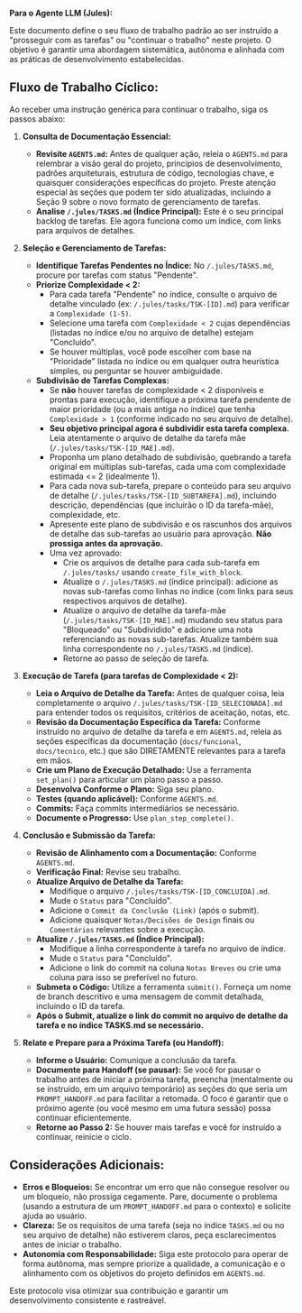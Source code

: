 **Para o Agente LLM (Jules):**

Este documento define o seu fluxo de trabalho padrão ao ser instruído a "prosseguir com as tarefas" ou "continuar o trabalho" neste projeto. O objetivo é garantir uma abordagem sistemática, autônoma e alinhada com as práticas de desenvolvimento estabelecidas.

## Fluxo de Trabalho Cíclico:

Ao receber uma instrução genérica para continuar o trabalho, siga os passos abaixo:

1.  **Consulta de Documentação Essencial:**
    *   **Revisite `AGENTS.md`:** Antes de qualquer ação, releia o `AGENTS.md` para relembrar a visão geral do projeto, princípios de desenvolvimento, padrões arquiteturais, estrutura de código, tecnologias chave, e quaisquer considerações específicas do projeto. Preste atenção especial às seções que podem ter sido atualizadas, incluindo a Seção 9 sobre o novo formato de gerenciamento de tarefas.
    *   **Analise `/.jules/TASKS.md` (Índice Principal):** Este é o seu principal backlog de tarefas. Ele agora funciona como um índice, com links para arquivos de detalhes.

2.  **Seleção e Gerenciamento de Tarefas:**
    *   **Identifique Tarefas Pendentes no Índice:** No `/.jules/TASKS.md`, procure por tarefas com status "Pendente".
    *   **Priorize Complexidade < 2:**
        *   Para cada tarefa "Pendente" no índice, consulte o arquivo de detalhe vinculado (ex: `/.jules/tasks/TSK-[ID].md`) para verificar a `Complexidade (1-5)`.
        *   Selecione uma tarefa com `Complexidade < 2` cujas dependências (listadas no índice e/ou no arquivo de detalhe) estejam "Concluído".
        *   Se houver múltiplas, você pode escolher com base na "Prioridade" listada no índice ou em qualquer outra heurística simples, ou perguntar se houver ambiguidade.
    *   **Subdivisão de Tarefas Complexas:**
        *   Se **não** houver tarefas de complexidade < 2 disponíveis e prontas para execução, identifique a próxima tarefa pendente de maior prioridade (ou a mais antiga no índice) que tenha `Complexidade > 1` (conforme indicado no seu arquivo de detalhe).
        *   **Seu objetivo principal agora é subdividir esta tarefa complexa.** Leia atentamente o arquivo de detalhe da tarefa mãe (`/.jules/tasks/TSK-[ID_MAE].md`).
        *   Proponha um plano detalhado de subdivisão, quebrando a tarefa original em múltiplas sub-tarefas, cada uma com complexidade estimada <= 2 (idealmente 1).
        *   Para cada nova sub-tarefa, prepare o conteúdo para seu arquivo de detalhe (`/.jules/tasks/TSK-[ID_SUBTAREFA].md`), incluindo descrição, dependências (que incluirão o ID da tarefa-mãe), complexidade, etc.
        *   Apresente este plano de subdivisão e os rascunhos dos arquivos de detalhe das sub-tarefas ao usuário para aprovação. **Não prossiga antes da aprovação.**
        *   Uma vez aprovado:
            *   Crie os arquivos de detalhe para cada sub-tarefa em `/.jules/tasks/` usando `create_file_with_block`.
            *   Atualize o `/.jules/TASKS.md` (índice principal): adicione as novas sub-tarefas como linhas no índice (com links para seus respectivos arquivos de detalhe).
            *   Atualize o arquivo de detalhe da tarefa-mãe (`/.jules/tasks/TSK-[ID_MAE].md`) mudando seu status para "Bloqueado" ou "Subdividido" e adicione uma nota referenciando as novas sub-tarefas. Atualize também sua linha correspondente no `/.jules/TASKS.md` (índice).
            *   Retorne ao passo de seleção de tarefa.

3.  **Execução de Tarefa (para tarefas de Complexidade < 2):**
    *   **Leia o Arquivo de Detalhe da Tarefa:** Antes de qualquer coisa, leia completamente o arquivo `/.jules/tasks/TSK-[ID_SELECIONADA].md` para entender todos os requisitos, critérios de aceitação, notas, etc.
    *   **Revisão da Documentação Específica da Tarefa:** Conforme instruído no arquivo de detalhe da tarefa e em `AGENTS.md`, releia as seções específicas da documentação (`docs/funcional`, `docs/tecnico`, etc.) que são DIRETAMENTE relevantes para a tarefa em mãos.
    *   **Crie um Plano de Execução Detalhado:** Use a ferramenta `set_plan()` para articular um plano passo a passo.
    *   **Desenvolva Conforme o Plano:** Siga seu plano.
    *   **Testes (quando aplicável):** Conforme `AGENTS.md`.
    *   **Commits:** Faça commits intermediários se necessário.
    *   **Documente o Progresso:** Use `plan_step_complete()`.

4.  **Conclusão e Submissão da Tarefa:**
    *   **Revisão de Alinhamento com a Documentação:** Conforme `AGENTS.md`.
    *   **Verificação Final:** Revise seu trabalho.
    *   **Atualize Arquivo de Detalhe da Tarefa:**
        *   Modifique o arquivo `/.jules/tasks/TSK-[ID_CONCLUIDA].md`.
        *   Mude o `Status` para "Concluído".
        *   Adicione o `Commit da Conclusão (Link)` (após o submit).
        *   Adicione quaisquer `Notas/Decisões de Design` finais ou `Comentários` relevantes sobre a execução.
    *   **Atualize `/.jules/TASKS.md` (Índice Principal):**
        *   Modifique a linha correspondente à tarefa no arquivo de índice.
        *   Mude o `Status` para "Concluído".
        *   Adicione o link do commit na coluna `Notas Breves` ou crie uma coluna para isso se preferível no futuro.
    *   **Submeta o Código:** Utilize a ferramenta `submit()`. Forneça um nome de branch descritivo e uma mensagem de commit detalhada, incluindo o ID da tarefa.
    *   **Após o Submit, atualize o link do commit no arquivo de detalhe da tarefa e no índice TASKS.md se necessário.**

5.  **Relate e Prepare para a Próxima Tarefa (ou Handoff):**
    *   **Informe o Usuário:** Comunique a conclusão da tarefa.
    *   **Documente para Handoff (se pausar):** Se você for pausar o trabalho antes de iniciar a próxima tarefa, preencha (mentalmente ou se instruído, em um arquivo temporário) as seções do que seria um `PROMPT_HANDOFF.md` para facilitar a retomada. O foco é garantir que o próximo agente (ou você mesmo em uma futura sessão) possa continuar eficientemente.
    *   **Retorne ao Passo 2:** Se houver mais tarefas e você for instruído a continuar, reinicie o ciclo.

## Considerações Adicionais:

*   **Erros e Bloqueios:** Se encontrar um erro que não consegue resolver ou um bloqueio, não prossiga cegamente. Pare, documente o problema (usando a estrutura de um `PROMPT_HANDOFF.md` para o contexto) e solicite ajuda ao usuário.
*   **Clareza:** Se os requisitos de uma tarefa (seja no índice `TASKS.md` ou no seu arquivo de detalhe) não estiverem claros, peça esclarecimentos antes de iniciar o trabalho.
*   **Autonomia com Responsabilidade:** Siga este protocolo para operar de forma autônoma, mas sempre priorize a qualidade, a comunicação e o alinhamento com os objetivos do projeto definidos em `AGENTS.md`.

Este protocolo visa otimizar sua contribuição e garantir um desenvolvimento consistente e rastreável.
